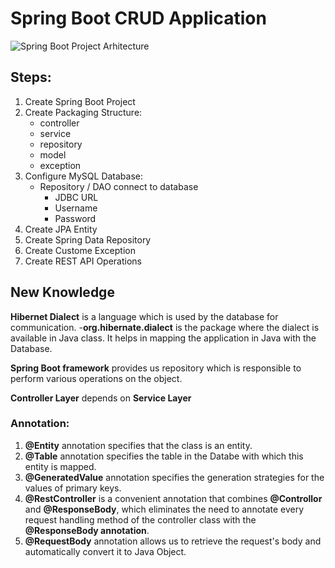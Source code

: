 # Spring Boot CRUD Application 

![Spring Boot Project Arhitecture](https://user-images.githubusercontent.com/49694359/146692210-bbed65a8-44c4-4769-927c-2ec707b41542.JPG)

## Steps:
   1. Create Spring Boot Project        
   2. Create Packaging Structure:
      * controller
      * service
      * repository
      * model
      * exception
   3. Configure MySQL Database:
      * Repository / DAO connect to database
        * JDBC URL
        * Username
        * Password
   4. Create JPA Entity
   5. Create Spring Data Repository
   7. Create Custome Exception
   9. Create REST API Operations
   
## New Knowledge
  **Hibernet Dialect** is a language which is used by the database for communication.
        -**org.hibernate.dialect** is the package where the dialect is available in Java class. It helps in mapping the application in Java with the Database.
   
  **Spring Boot framework** provides us repository which is responsible to perform various operations on the object.
  
  **Controller Layer** depends on **Service Layer**
  
### Annotation:
   1. **@Entity** annotation specifies that the class is an entity.
   2. **@Table** annotation specifies the table in the Databe with which this entity is mapped.
   3. **@GeneratedValue** annotation specifies the generation strategies for the values of primary keys. 
   4. **@RestController** is a convenient annotation that combines **@Controllor** and **@ResponseBody**, which eliminates the need to annotate every request handling method of 
 the controller class with the **@ResponseBody annotation**.
   5. **@RequestBody** annotation allows us to retrieve the request's body and automatically convert it to Java Object.
        
